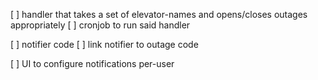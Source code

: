 [ ] handler that takes a set of elevator-names and opens/closes outages appropriately
[ ] cronjob to run said handler

[ ] notifier code
[ ] link notifier to outage code

[ ] UI to configure notifications per-user
